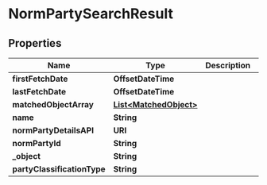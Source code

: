 

# NormPartySearchResult


## Properties

| Name | Type | Description | Notes |
|------------ | ------------- | ------------- | -------------|
|**firstFetchDate** | **OffsetDateTime** |  |  |
|**lastFetchDate** | **OffsetDateTime** |  |  |
|**matchedObjectArray** | [**List&lt;MatchedObject&gt;**](MatchedObject.md) |  |  |
|**name** | **String** |  |  |
|**normPartyDetailsAPI** | **URI** |  |  |
|**normPartyId** | **String** |  |  |
|**_object** | **String** |  |  |
|**partyClassificationType** | **String** |  |  |



